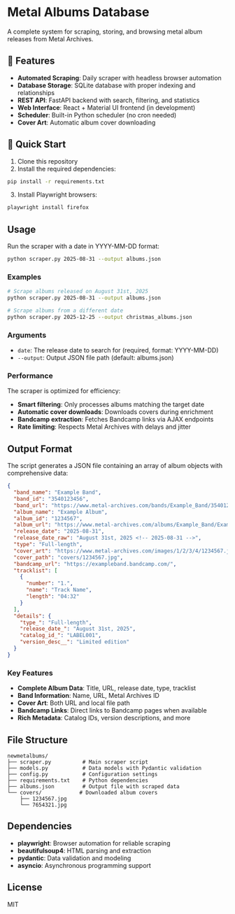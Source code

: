 # Metal Albums Database

A complete system for scraping, storing, and browsing metal album releases from Metal Archives.

## 🎯 Features

- **Automated Scraping**: Daily scraper with headless browser automation
- **Database Storage**: SQLite database with proper indexing and relationships  
- **REST API**: FastAPI backend with search, filtering, and statistics
- **Web Interface**: React + Material UI frontend (in development)
- **Scheduler**: Built-in Python scheduler (no cron needed)
- **Cover Art**: Automatic album cover downloading

## 🚀 Quick Start

1. Clone this repository
2. Install the required dependencies:

```bash
pip install -r requirements.txt
```

3. Install Playwright browsers:

```bash
playwright install firefox
```

## Usage

Run the scraper with a date in YYYY-MM-DD format:

```bash
python scraper.py 2025-08-31 --output albums.json
```

### Examples

```bash
# Scrape albums released on August 31st, 2025
python scraper.py 2025-08-31 --output albums.json

# Scrape albums from a different date
python scraper.py 2025-12-25 --output christmas_albums.json
```

### Arguments

- `date`: The release date to search for (required, format: YYYY-MM-DD)
- `--output`: Output JSON file path (default: albums.json)

### Performance

The scraper is optimized for efficiency:
- **Smart filtering**: Only processes albums matching the target date
- **Automatic cover downloads**: Downloads covers during enrichment
- **Bandcamp extraction**: Fetches Bandcamp links via AJAX endpoints
- **Rate limiting**: Respects Metal Archives with delays and jitter

## Output Format

The script generates a JSON file containing an array of album objects with comprehensive data:

```json
{
  "band_name": "Example Band",
  "band_id": "3540123456",
  "band_url": "https://www.metal-archives.com/bands/Example_Band/3540123456",
  "album_name": "Example Album",
  "album_id": "1234567",
  "album_url": "https://www.metal-archives.com/albums/Example_Band/Example_Album/1234567",
  "release_date": "2025-08-31",
  "release_date_raw": "August 31st, 2025 <!-- 2025-08-31 -->",
  "type": "Full-length",
  "cover_art": "https://www.metal-archives.com/images/1/2/3/4/1234567.jpg",
  "cover_path": "covers/1234567.jpg",
  "bandcamp_url": "https://exampleband.bandcamp.com/",
  "tracklist": [
    {
      "number": "1.",
      "name": "Track Name",
      "length": "04:32"
    }
  ],
  "details": {
    "type_": "Full-length",
    "release_date_": "August 31st, 2025",
    "catalog_id_": "LABEL001",
    "version_desc__": "Limited edition"
  }
}
```

### Key Features

- **Complete Album Data**: Title, URL, release date, type, tracklist
- **Band Information**: Name, URL, Metal Archives ID
- **Cover Art**: Both URL and local file path
- **Bandcamp Links**: Direct links to Bandcamp pages when available
- **Rich Metadata**: Catalog IDs, version descriptions, and more

## File Structure

```
newmetalbums/
├── scraper.py          # Main scraper script
├── models.py           # Data models with Pydantic validation
├── config.py           # Configuration settings
├── requirements.txt    # Python dependencies
├── albums.json         # Output file with scraped data
└── covers/            # Downloaded album covers
    ├── 1234567.jpg
    └── 7654321.jpg
```

## Dependencies

- **playwright**: Browser automation for reliable scraping
- **beautifulsoup4**: HTML parsing and extraction
- **pydantic**: Data validation and modeling
- **asyncio**: Asynchronous programming support

## License

MIT
